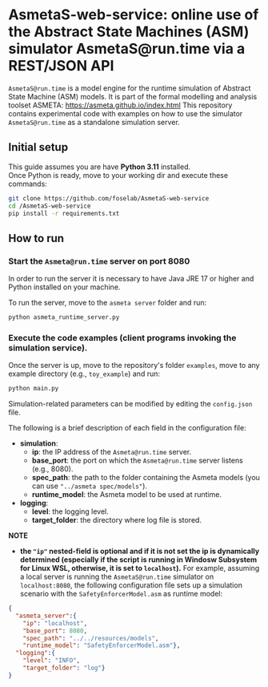 # AsmetaS-web-service: online use of the Abstract State Machines (ASM) simulator AsmetaS&#8203;@run.time via a REST/JSON API

 `AsmetaS@run.time` is a model engine for the runtime simulation of Abstract State Machine (ASM) models.
It is part of the formal modelling and analysis toolset ASMETA: https://asmeta.github.io/index.html
This repository contains experimental code with examples on how to use the simulator  `AsmetaS@run.time`  as a standalone simulation server.

## Initial setup

This guide assumes you are have **Python 3.11** installed. \
Once Python is ready, move to your working dir and execute these commands:

```bash
git clone https://github.com/foselab/AsmetaS-web-service
cd /AsmetaS-web-service 
pip install -r requirements.txt
```

## How to run

### Start the `Asmeta@run.time` server on port 8080
In order to run the server it is necessary to have Java JRE 17 or higher and Python installed on your machine. 

To run the server, move to the `asmeta server` folder and run:

```bash
python asmeta_runtime_server.py
```

### Execute the code examples (client programs invoking the simulation service).

Once the server is up, move to the repository's folder `examples`, move to any example directory (e.g., `toy_example`) and run:

```bash
python main.py
```

Simulation-related parameters can be modified by editing the `config.json` file.

The following is a brief description of each field in the configuration file:
* **simulation**:
  * **ip**: the IP address of the `Asmeta@run.time` server.
  * **base_port**: the port on which the `Asmeta@run.time` server listens (e.g., 8080).
  * **spec_path**: the path to the folder containing the Asmeta models (you can use `"../asmeta spec/models"`).
  * **runtime_model**: the Asmeta model to be used at runtime.
* **logging**:
  * **level**: the logging level.
  * **target_folder**: the directory where log file is stored.

**NOTE**
* **the `"ip"` nested-field is optional and if it is not set the ip is dynamically determined (especially if the script is running in Windosw Subsystem for Linux WSL, otherwise, it is set to `localhost`).**
For example, assuming a local server is running the `AsmetaS@run.time` simulator on `localhost:8080`, the following configuration file sets up a simulation scenario with the `SafetyEnforcerModel.asm` as runtime model:

```json
{
  "asmeta_server":{
    "ip": "localhost",
    "base_port": 8080,
    "spec_path": "../../resources/models",
    "runtime_model": "SafetyEnforcerModel.asm"},
  "logging":{
    "level": "INFO",
    "target_folder": "log"}
}
```

